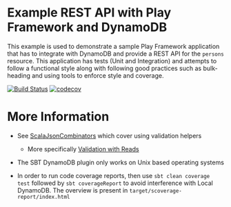Example REST API with Play Framework and DynamoDB
================================================

This example is used to demonstrate a sample Play Framework application 
that has to integrate with DynamoDB and provide a REST API for the 
`persons` resource. This application has tests (Unit and Integration) 
and attempts to follow a functional style along with following good 
practices such as bulk-heading and using tools to enforce style and 
coverage.

[![Build Status](https://travis-ci.org/calvinlfer/Play-Framework-example.svg?branch=master)](https://travis-ci.org/calvinlfer/Play-Framework-example)
[![codecov](https://codecov.io/gh/calvinlfer/Play-Framework-example/branch/master/graph/badge.svg)](https://codecov.io/gh/calvinlfer/Play-Framework-example)


More Information
================

- See [ScalaJsonCombinators](https://www.playframework.com/documentation/2.5.x/ScalaJsonCombinators) which cover using validation helpers
  - More specifically [Validation with Reads](https://www.playframework.com/documentation/2.5.x/ScalaJsonCombinators#Validation-with-Reads)

- The SBT DynamoDB plugin only works on Unix based operating systems

- In order to run code coverage reports, then use `sbt clean coverage test` 
followed by `sbt coverageReport` to avoid interference with Local DynamoDB. 
The overview is present in `target/scoverage-report/index.html`
